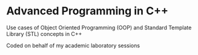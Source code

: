 # Advanced Programming in C++

Use cases of Object Oriented Programming (OOP) and Standard Template Library (STL) concepts in C++ </br>

Coded on behalf of my academic laboratory sessions
